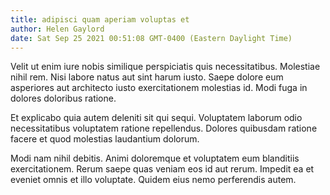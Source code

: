 ```yaml
---
title: adipisci quam aperiam voluptas et
author: Helen Gaylord
date: Sat Sep 25 2021 00:51:08 GMT-0400 (Eastern Daylight Time)
---
```

Velit ut enim iure nobis similique perspiciatis quis necessitatibus. Molestiae nihil rem. Nisi labore natus aut sint harum iusto. Saepe dolore eum asperiores aut architecto iusto exercitationem molestias id. Modi fuga in dolores doloribus ratione.

 Et explicabo quia autem deleniti sit qui sequi. Voluptatem laborum odio necessitatibus voluptatem ratione repellendus. Dolores quibusdam ratione facere et quod molestias laudantium dolorum.

 Modi nam nihil debitis. Animi doloremque et voluptatem eum blanditiis exercitationem. Rerum saepe quas veniam eos id aut rerum. Impedit ea et eveniet omnis et illo voluptate. Quidem eius nemo perferendis autem.